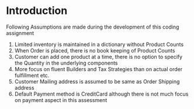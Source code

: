 # Introduction 
Following Assumptions are made during the development of this coding assignment 
1.	Limited inventory is maintained in a dictionary without Product Counts 
2.	When Order is placed, there is no book keeping of Product Counts
3.	Customer can add one product at a time, there is no option to specify the Quantity in the underlying components
4.	More focus on fluent Builders and Tax Strategies than on actual order fulfillment etc.
5.  Customer Mailing address is assumed to be same as Order Shipping address
6.  Default Payment method is CreditCard although there is not much focus on payment aspect in this assessment